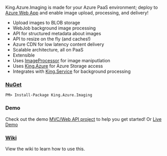 King.Azure.Imaging is made for your Azure PaaS environment; deploy to [Azure Web App](http://azure.microsoft.com/en-us/services/app-service/web/) and enable image upload, processing, and delivery!
+ Upload images to BLOB storage
+ WebJob background image processing
+ API for structured metadata about images
+ API to resize on the fly (and caches!)
+ Azure CDN for low latency content delivery
+ Scalable architecture, all on PaaS
+ Extensible
+ Uses [ImageProcessor](https://github.com/JimBobSquarePants/ImageProcessor) for image maniputlation
+ Uses [King.Azure](https://github.com/jefking/King.Azure) for Azure Storage access
+ Integrates with [King.Service](https://github.com/jefking/King.Service) for background processing

### [NuGet](https://www.nuget.org/packages/King.Azure.Imaging)
```
PM> Install-Package King.Azure.Imaging
```

### Demo
Check out the demo [MVC/Web API project](https://github.com/jefking/King.Azure.Imaging/tree/master/King.Azure.Imaging.Mvc) to help you get started! Or [Live Demo](https://azureimaging.azurewebsites.net/)

### [Wiki](https://github.com/jefking/King.Azure.Imaging/wiki)
View the wiki to learn how to use this.